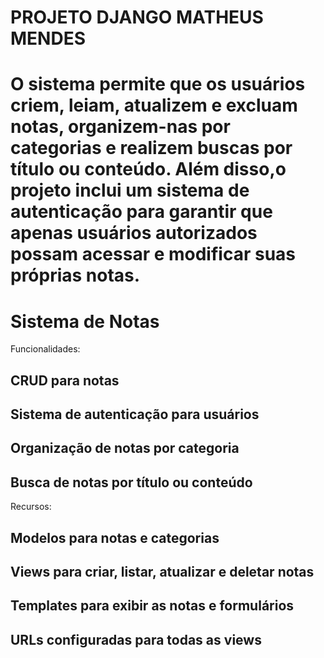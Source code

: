 # PROJETO DJANGO MATHEUS MENDES

# O sistema permite que os usuários criem, leiam, atualizem e excluam notas, organizem-nas por categorias e realizem buscas por título ou conteúdo. Além disso,o projeto inclui um sistema de autenticação para garantir que apenas usuários autorizados possam acessar e modificar suas próprias notas.

# Sistema de Notas

Funcionalidades:
## CRUD para notas
## Sistema de autenticação para usuários
## Organização de notas por categoria
## Busca de notas por título ou conteúdo
Recursos:
## Modelos para notas e categorias
## Views para criar, listar, atualizar e deletar notas
## Templates para exibir as notas e formulários
## URLs configuradas para todas as views
